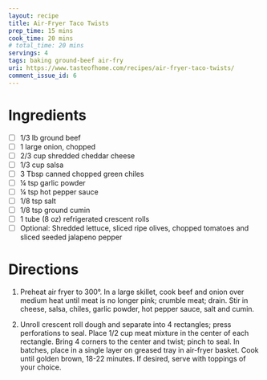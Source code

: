 ```yaml
---
layout: recipe
title: Air-Fryer Taco Twists
prep_time: 15 mins
cook_time: 20 mins
# total_time: 20 mins
servings: 4
tags: baking ground-beef air-fry
uri: https://www.tasteofhome.com/recipes/air-fryer-taco-twists/
comment_issue_id: 6
---
```

# Ingredients

- [ ] 1/3 lb ground beef
- [ ] 1 large onion, chopped
- [ ] 2/3 cup shredded cheddar cheese
- [ ] 1/3 cup salsa
- [ ] 3 Tbsp canned chopped green chiles
- [ ] ¼ tsp garlic powder
- [ ] ¼ tsp hot pepper sauce
- [ ] 1/8 tsp salt
- [ ] 1/8 tsp ground cumin
- [ ] 1 tube (8 oz) refrigerated crescent rolls
- [ ] Optional: Shredded lettuce, sliced ripe olives, chopped tomatoes and sliced seeded jalapeno pepper

# Directions

1. Preheat air fryer to 300°. In a large skillet, cook beef and onion over medium heat until meat is no longer pink; crumble meat; drain. Stir in cheese, salsa, chiles, garlic powder, hot pepper sauce, salt and cumin.

2. Unroll crescent roll dough and separate into 4 rectangles; press perforations to seal. Place 1/2 cup meat mixture in the center of each rectangle. Bring 4 corners to the center and twist; pinch to seal. In batches, place in a single layer on greased tray in air-fryer basket. Cook until golden brown, 18-22 minutes. If desired, serve with toppings of your choice.